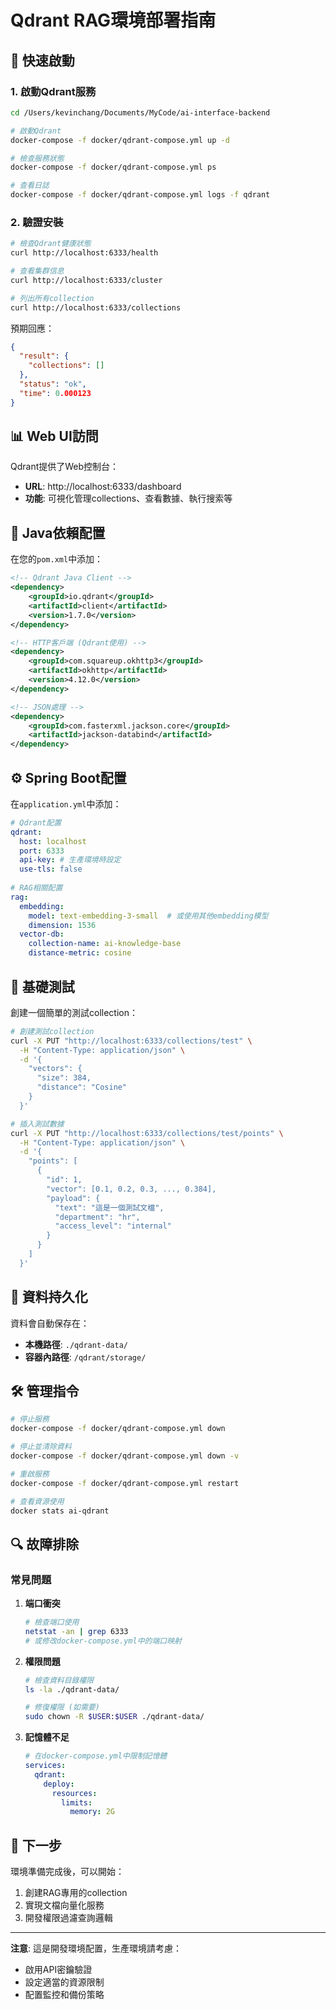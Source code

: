 # Qdrant RAG環境部署指南

## 🚀 快速啟動

### 1. 啟動Qdrant服務
```bash
cd /Users/kevinchang/Documents/MyCode/ai-interface-backend

# 啟動Qdrant
docker-compose -f docker/qdrant-compose.yml up -d

# 檢查服務狀態
docker-compose -f docker/qdrant-compose.yml ps

# 查看日誌
docker-compose -f docker/qdrant-compose.yml logs -f qdrant
```

### 2. 驗證安裝
```bash
# 檢查Qdrant健康狀態
curl http://localhost:6333/health

# 查看集群信息
curl http://localhost:6333/cluster

# 列出所有collection
curl http://localhost:6333/collections
```

預期回應：
```json
{
  "result": {
    "collections": []
  },
  "status": "ok",
  "time": 0.000123
}
```

## 📊 Web UI訪問

Qdrant提供了Web控制台：
- **URL**: http://localhost:6333/dashboard
- **功能**: 可視化管理collections、查看數據、執行搜索等

## 🔧 Java依賴配置

在您的`pom.xml`中添加：

```xml
<!-- Qdrant Java Client -->
<dependency>
    <groupId>io.qdrant</groupId>
    <artifactId>client</artifactId>
    <version>1.7.0</version>
</dependency>

<!-- HTTP客戶端 (Qdrant使用) -->
<dependency>
    <groupId>com.squareup.okhttp3</groupId>
    <artifactId>okhttp</artifactId>
    <version>4.12.0</version>
</dependency>

<!-- JSON處理 -->
<dependency>
    <groupId>com.fasterxml.jackson.core</groupId>
    <artifactId>jackson-databind</artifactId>
</dependency>
```

## ⚙️ Spring Boot配置

在`application.yml`中添加：

```yaml
# Qdrant配置
qdrant:
  host: localhost
  port: 6333
  api-key: # 生產環境時設定
  use-tls: false
  
# RAG相關配置
rag:
  embedding:
    model: text-embedding-3-small  # 或使用其他embedding模型
    dimension: 1536
  vector-db:
    collection-name: ai-knowledge-base
    distance-metric: cosine
```

## 🧪 基礎測試

創建一個簡單的測試collection：

```bash
# 創建測試collection
curl -X PUT "http://localhost:6333/collections/test" \
  -H "Content-Type: application/json" \
  -d '{
    "vectors": {
      "size": 384,
      "distance": "Cosine"
    }
  }'

# 插入測試數據
curl -X PUT "http://localhost:6333/collections/test/points" \
  -H "Content-Type: application/json" \
  -d '{
    "points": [
      {
        "id": 1,
        "vector": [0.1, 0.2, 0.3, ..., 0.384],
        "payload": {
          "text": "這是一個測試文檔",
          "department": "hr",
          "access_level": "internal"
        }
      }
    ]
  }'
```

## 📁 資料持久化

資料會自動保存在：
- **本機路徑**: `./qdrant-data/`
- **容器內路徑**: `/qdrant/storage/`

## 🛠️ 管理指令

```bash
# 停止服務
docker-compose -f docker/qdrant-compose.yml down

# 停止並清除資料
docker-compose -f docker/qdrant-compose.yml down -v

# 重啟服務
docker-compose -f docker/qdrant-compose.yml restart

# 查看資源使用
docker stats ai-qdrant
```

## 🔍 故障排除

### 常見問題

1. **端口衝突**
   ```bash
   # 檢查端口使用
   netstat -an | grep 6333
   # 或修改docker-compose.yml中的端口映射
   ```

2. **權限問題**
   ```bash
   # 檢查資料目錄權限
   ls -la ./qdrant-data/
   
   # 修復權限 (如需要)
   sudo chown -R $USER:$USER ./qdrant-data/
   ```

3. **記憶體不足**
   ```yaml
   # 在docker-compose.yml中限制記憶體
   services:
     qdrant:
       deploy:
         resources:
           limits:
             memory: 2G
   ```

## 🎯 下一步

環境準備完成後，可以開始：
1. 創建RAG專用的collection
2. 實現文檔向量化服務
3. 開發權限過濾查詢邏輯

---

**注意**: 這是開發環境配置，生產環境請考慮：
- 啟用API密鑰驗證
- 設定適當的資源限制
- 配置監控和備份策略

